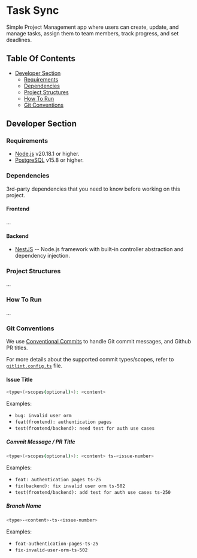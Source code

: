 # Task Sync

Simple Project Management app where users can create, update, and manage
tasks, assign them to team members, track progress, and set deadlines.

## Table Of Contents

- [Developer Section](#developer-section)
  - [Requirements](#requirements)
  - [Dependencies](#dependencies)
  - [Project Structures](#project-structures)
  - [How To Run](#how-to-run)
  - [Git Conventions](#git-conventions)

## Developer Section

### Requirements

- [Node.js](https://nodejs.org/) v20.18.1 or higher.
- [PostgreSQL](https://www.postgresql.org/) v15.8 or higher.

### Dependencies

3rd-party dependencies that you need to know before working on this project.

#### Frontend

...

#### Backend

[nestjs]: https://docs.nestjs.com/

- [NestJS][nestjs] -- Node.js framework with built-in
  controller abstraction and dependency injection.

### Project Structures

...

### How To Run

...

### Git Conventions

[conventional-commits]: https://www.conventionalcommits.org

We use [Conventional Commits][conventional-commits] to handle Git commit
messages, and Github PR titles.

For more details about the supported commit types/scopes, refer to
[`gitlint.config.ts`](gitlint.config.ts) file.

#### Issue Title

```sh
<type>(<scopes(optional)>): <content>
```

Examples:

- `bug: invalid user orm`
- `feat(frontend): authentication pages`
- `test(frontend/backend): need test for auth use cases`

##### Commit Message / PR Title

```sh
<type>(<scopes(optional)>): <content> ts-<issue-number>
```

Examples:

- `feat: authentication pages ts-25`
- `fix(backend): fix invalid user orm ts-502`
- `test(frontend/backend): add test for auth use cases ts-250`

##### Branch Name

```sh
<type>-<content>-ts-<issue-number>
```

Examples:

- `feat-authentication-pages-ts-25`
- `fix-invalid-user-orm-ts-502`
